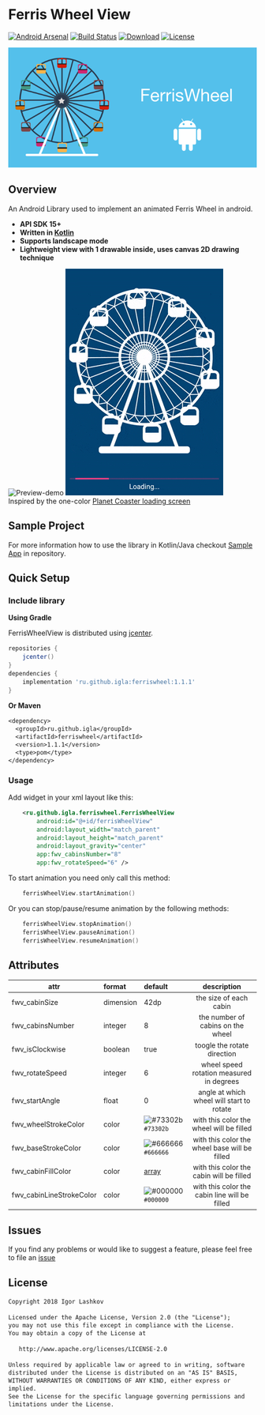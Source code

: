 # Ferris Wheel View

[![Android Arsenal](https://img.shields.io/badge/Android%20Arsenal-Ferris%20Wheel%20View-green.svg?style=flat)](https://android-arsenal.com/details/1/6803)
[![Build Status][build-status-svg]][build-status-link]
[![Download](https://api.bintray.com/packages/iglaweb/maven/Ferris-Wheel/images/download.svg)](https://bintray.com/iglaweb/maven/Ferris-Wheel/_latestVersion)
[![License](https://img.shields.io/badge/license-Apache%202-4EB1BA.svg?style=flat-square)](https://www.apache.org/licenses/LICENSE-2.0.html)

![image](/art/logo.png)


## Overview

An Android Library used to implement an animated Ferris Wheel in android.

- **API SDK 15+**
- **Written in [Kotlin](https://kotlinlang.org)**
- **Supports landscape mode**
- **Lightweight view with 1 drawable inside, uses canvas 2D drawing technique**

![Preview-demo](/art/preview_demo.gif "Preview demo")  ![Monochrome-sample](/art/preview_demo_monochrome.gif "Monochrome sample")<br />
Inspired by the one-color [Planet Coaster loading screen](https://youtu.be/5zHhW5TLW2s)

## Sample Project

For more information how to use the library in Kotlin/Java checkout [Sample App](https://github.com/iglaweb/Ferris-Wheel/tree/master/sample/) in repository.


## Quick Setup

### Include library

**Using Gradle**

FerrisWheelView is distributed using [jcenter](https://bintray.com/iglaweb/maven/Ferris-Wheel).
``` gradle
repositories { 
    jcenter()
}
dependencies {
    implementation 'ru.github.igla:ferriswheel:1.1.1'
}
```

**Or Maven**

``` maven
<dependency>
  <groupId>ru.github.igla</groupId>
  <artifactId>ferriswheel</artifactId>
  <version>1.1.1</version>
  <type>pom</type>
</dependency>
```

### Usage
Add widget in your xml layout like this:

```xml
    <ru.github.igla.ferriswheel.FerrisWheelView
        android:id="@+id/ferrisWheelView"
        android:layout_width="match_parent"
        android:layout_height="match_parent"
        android:layout_gravity="center"
        app:fwv_cabinsNumber="8"
        app:fwv_rotateSpeed="6" />
```


To start animation you need only call this method:

``` kotlin
    ferrisWheelView.startAnimation()
```

Or you can stop/pause/resume animation by the following methods:
``` kotlin
    ferrisWheelView.stopAnimation()
    ferrisWheelView.pauseAnimation()
    ferrisWheelView.resumeAnimation()
```


## Attributes
|attr|format|default|description|
|---|:---|:---|:---:|
|fwv_cabinSize|dimension|42dp|the size of each cabin|
|fwv_cabinsNumber|integer|8|the number of cabins on the wheel|
|fwv_isClockwise|boolean|true|toogle the rotate direction|
|fwv_rotateSpeed|integer|6|wheel speed rotation measured in degrees|
|fwv_startAngle|float|0|angle at which wheel will start to rotate|
|fwv_wheelStrokeColor|color|![#73302b](https://placehold.it/15/73302b/000000?text=+) `#73302b`|with this color the wheel will be filled|
|fwv_baseStrokeColor|color| ![#666666](https://placehold.it/15/666666/000000?text=+) `#666666`|with this color the wheel base will be filled|
|fwv_cabinFillColor|color|[array](https://github.com/iglaweb/Ferris-Wheel/blob/master/ferriswheel/src/main/res/values/arrays.xml)|with this color the cabin will be filled|
|fwv_cabinLineStrokeColor|color|![#000000](https://placehold.it/15/000000/000000?text=+) `#000000`|with this color the cabin line will be filled|

Issues
------

If you find any problems or would like to suggest a feature, please
feel free to file an [issue](https://github.com/iglaweb/Ferris-Wheel/issues)

## License

    Copyright 2018 Igor Lashkov

    Licensed under the Apache License, Version 2.0 (the "License");
    you may not use this file except in compliance with the License.
    You may obtain a copy of the License at

       http://www.apache.org/licenses/LICENSE-2.0

    Unless required by applicable law or agreed to in writing, software
    distributed under the License is distributed on an "AS IS" BASIS,
    WITHOUT WARRANTIES OR CONDITIONS OF ANY KIND, either express or implied.
    See the License for the specific language governing permissions and
    limitations under the License.

 [build-status-svg]: https://travis-ci.org/iglaweb/Ferris-Wheel.svg?branch=master
 [build-status-link]: https://travis-ci.org/iglaweb/Ferris-Wheel
 [license-svg]: https://img.shields.io/badge/license-APACHE-lightgrey.svg
 [license-link]: https://github.com/iglaweb/Ferris-Wheel/blob/master/LICENSE
